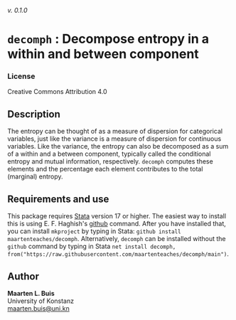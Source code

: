 _v. 0.1.0_  

`decomph` : Decompose entropy in a within and between component
===============================================================

### License
Creative Commons Attribution 4.0

## Description

The entropy can be thought of as a measure of dispersion for categorical
variables, just like the variance is a measure of dispersion for continuous 
variables. Like the variance, the entropy can also be decomposed as a sum of a 
within and a between component, typically called the conditional entropy and 
mutual information, respectively. `decomph` computes these elements and the
percentage each element contributes to the total (marginal) entropy.

## Requirements and use

This package requires [Stata](https://www.stata.com) version 17 or higher. The 
easiest way to install this is using E. F. Haghish's 
[github](https://haghish.github.io/github/) command. After you have installed 
that, you can install `mkproject` by typing in Stata: 
`github install maartenteaches/decomph`. Alternatively, `decomph` can be 
installed without the `github` command by typing in Stata 
`net install decomph, from("https://raw.githubusercontent.com/maartenteaches/decomph/main")`.


Author
------

**Maarten L. Buis**  
University of Konstanz  
maarten.buis@uni.kn  
